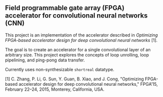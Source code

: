 ## Field programmable gate array (FPGA) accelerator for convolutional neural networks (CNN)

This project is an implementation of the accelerator described in *Optimizing FPGA-based accelerator design for deep convolutional neural networks* [1]. 

The goal is to create an accelerator for a single convolutional layer of an arbitrary size. This project explores the concepts of loop unrolling, loop pipelining, and ping-pong data transfer.

Currently uses non-synthesizable `shortreal` datatype. 

[1] C. Zhang, P. Li, G. Sun, Y. Guan, B. Xiao, and J. Cong, "Optimizing FPGA-based accelerator design for deep convolutional neural networks," FPGA’15, February 22–24, 2015, Monterey, California, USA.